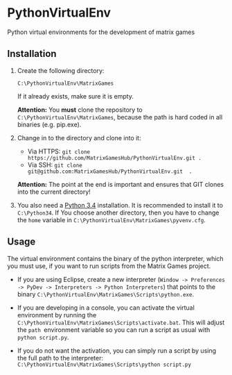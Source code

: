 # PythonVirtualEnv
Python virtual environments for the development of matrix games

## Installation

 1. Create the following directory:

    `C:\PythonVirtualEnv\MatrixGames`

    If it already exists, make sure it is empty.

    **Attention:** You **must** clone the repository to `C:\PythonVirtualEnv\MatrixGames`, because the path is hard coded in all binaries (e.g. pip.exe).


 2. Change in to the directory and clone into it:
    - Via HTTPS: `git clone https://github.com/MatrixGamesHub/PythonVirtualEnv.git . `
    - Via SSH: `git clone git@github.com:MatrixGamesHub/PythonVirtualEnv.git  . `

    **Attention:** The point at the end is important and ensures that GIT clones into the current directory!
 3. You also need a [Python 3.4][1] installation. It is recommended to install it to `C:\Python34`. If You choose another directory, then you have to change the `home` variable in `C:\PythonVirtualEnv\MatrixGames\pyvenv.cfg`.


## Usage

The virtual environment contains the binary of the python interpreter, which you must use, if you want to run scripts from the Matrix Games project.

 - If you are using Eclipse, create a new interpreter (`Window -> Preferences -> PyDev -> Interpreters -> Python Interpreters`) that points to the binary `C:\PythonVirtualEnv\MatrixGames\Scripts\python.exe`.

 - If you are developing in a console, you can activate the virtual environment by running the `C:\PythonVirtualEnv\MatrixGames\Scripts\activate.bat`. This will adjust the `path `environment variable so you can run a script as usual with `python script.py`.

 - If you do not want the activation, you can simply run a script by using the full path to the interpreter: `C:\PythonVirtualEnv\MatrixGames\Scripts\python script.py`



[1]: https://www.python.org/ftp/python/3.4.4/python-3.4.4.msi
